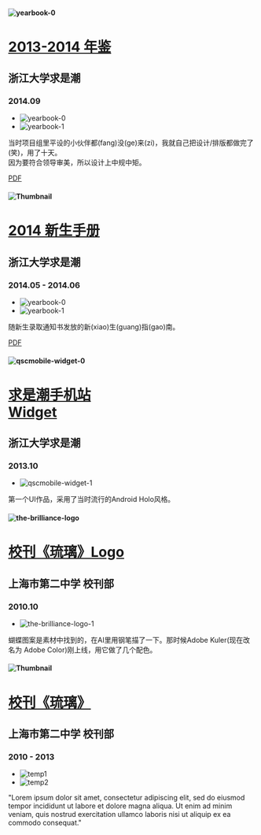 #### ![yearbook-0](img/designs/yearbook-0.png)
# [2013-2014 年鉴](designs/yearbook)
## 浙江大学求是潮
### 2014.09
- ![yearbook-0](img/designs/yearbook-0.png)
- ![yearbook-1](img/designs/yearbook-1.png)

当时项目组里平设的小伙伴都(fang)没(ge)来(zi)，我就自己把设计/排版都做完了(笑)，用了十天。  
因为要符合领导审美，所以设计上中规中矩。

[PDF](http://pan.baidu.com/s/1pJ5Sz5x)

#### ![Thumbnail](img/designs/freshmen-2014-0.png)
# [2014 新生手册](designs/freshmen-2014)
## 浙江大学求是潮
### 2014.05 - 2014.06
- ![yearbook-0](img/designs/freshmen-2014-0.png)
- ![yearbook-1](img/designs/freshmen-2014-1.png)

随新生录取通知书发放的新(xiao)生(guang)指(gao)南。

[PDF](http://pan.baidu.com/s/1c0i8sRe)

#### ![qscmobile-widget-0](img/designs/qscmobile-widget-0.png)
# [求是潮手机站<br>Widget](designs/qscmobile-widget)
## 浙江大学求是潮
### 2013.10
- ![qscmobile-widget-1](img/designs/qscmobile-widget-1.png)

第一个UI作品，采用了当时流行的Android Holo风格。

#### ![the-brilliance-logo](img/designs/the-brilliance-logo-0.svg)
# [校刊《琉璃》Logo](designs/the-brilliance-logo)
## 上海市第二中学 校刊部
### 2010.10
- ![the-brilliance-logo-1](img/designs/the-brilliance-logo-1.svg)

蝴蝶图案是素材中找到的，在AI里用钢笔描了一下。那时候Adobe Kuler(现在改名为 Adobe Color)刚上线，用它做了几个配色。

#### ![Thumbnail](img/avatar.jpg)
# [校刊《琉璃》](designs/the-brilliance)
## 上海市第二中学 校刊部
### 2010 - 2013
- ![temp1](img/avatar.jpg)
- ![temp2](img/avatar.jpg)

"Lorem ipsum dolor sit amet, consectetur adipiscing elit, sed do eiusmod tempor incididunt ut labore et dolore magna aliqua. Ut enim ad minim veniam, quis nostrud exercitation ullamco laboris nisi ut aliquip ex ea commodo consequat."